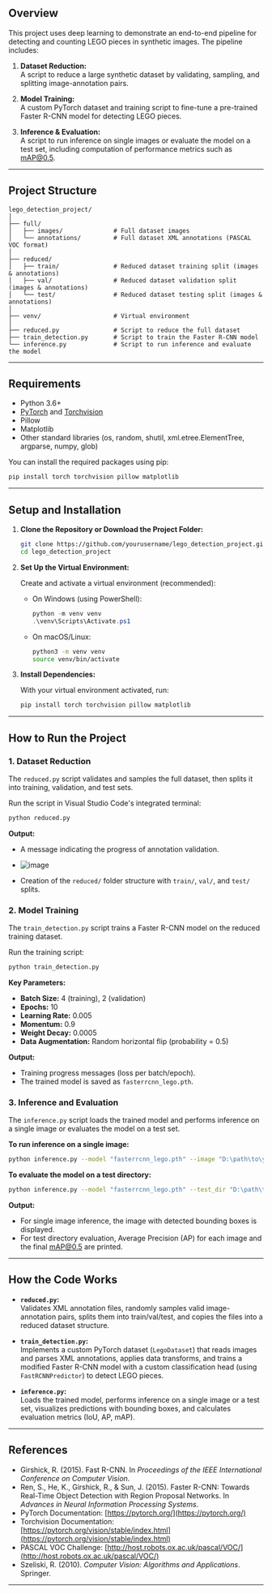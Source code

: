 ## Overview

This project uses deep learning to demonstrate an end-to-end pipeline for detecting and counting LEGO pieces in synthetic images. The pipeline includes:

1. **Dataset Reduction:**  
   A script to reduce a large synthetic dataset by validating, sampling, and splitting image-annotation pairs.

2. **Model Training:**  
   A custom PyTorch dataset and training script to fine-tune a pre-trained Faster R-CNN model for detecting LEGO pieces.

3. **Inference & Evaluation:**  
   A script to run inference on single images or evaluate the model on a test set, including computation of performance metrics such as mAP@0.5.

---

## Project Structure

```
lego_detection_project/
│
├── full/
│   ├── images/              # Full dataset images
│   └── annotations/         # Full dataset XML annotations (PASCAL VOC format)
│
├── reduced/
│   ├── train/               # Reduced dataset training split (images & annotations)
│   ├── val/                 # Reduced dataset validation split (images & annotations)
│   └── test/                # Reduced dataset testing split (images & annotations)
│
├── venv/                    # Virtual environment
│
├── reduced.py               # Script to reduce the full dataset
├── train_detection.py       # Script to train the Faster R-CNN model
└── inference.py             # Script to run inference and evaluate the model
```

---

## Requirements

- Python 3.6+
- [PyTorch](https://pytorch.org/) and [Torchvision](https://pytorch.org/vision/stable/index.html)
- Pillow
- Matplotlib
- Other standard libraries (os, random, shutil, xml.etree.ElementTree, argparse, numpy, glob)

You can install the required packages using pip:

```bash
pip install torch torchvision pillow matplotlib
```

---

## Setup and Installation

1. **Clone the Repository or Download the Project Folder:**

   ```bash
   git clone https://github.com/yourusername/lego_detection_project.git
   cd lego_detection_project
   ```

2. **Set Up the Virtual Environment:**

   Create and activate a virtual environment (recommended):

   - On Windows (using PowerShell):
     ```powershell
     python -m venv venv
     .\venv\Scripts\Activate.ps1
     ```
   - On macOS/Linux:
     ```bash
     python3 -m venv venv
     source venv/bin/activate
     ```

3. **Install Dependencies:**

   With your virtual environment activated, run:

   ```bash
   pip install torch torchvision pillow matplotlib
   ```

---

## How to Run the Project

### 1. Dataset Reduction

The `reduced.py` script validates and samples the full dataset, then splits it into training, validation, and test sets.

Run the script in Visual Studio Code's integrated terminal:

```bash
python reduced.py
```

**Output:**  
- A message indicating the progress of annotation validation.
- ![image](https://github.com/user-attachments/assets/cd6d2db2-cf49-40b0-a918-891e5a0e1840)

- Creation of the `reduced/` folder structure with `train/`, `val/`, and `test/` splits.

### 2. Model Training

The `train_detection.py` script trains a Faster R-CNN model on the reduced training dataset.

Run the training script:

```bash
python train_detection.py
```

**Key Parameters:**
- **Batch Size:** 4 (training), 2 (validation)
- **Epochs:** 10
- **Learning Rate:** 0.005
- **Momentum:** 0.9
- **Weight Decay:** 0.0005
- **Data Augmentation:** Random horizontal flip (probability = 0.5)

**Output:**  
- Training progress messages (loss per batch/epoch).
- The trained model is saved as `fasterrcnn_lego.pth`.

### 3. Inference and Evaluation

The `inference.py` script loads the trained model and performs inference on a single image or evaluates the model on a test set.

**To run inference on a single image:**

```bash
python inference.py --model "fasterrcnn_lego.pth" --image "D:\path\to\your\test_image.jpg" --threshold 0.5
```

**To evaluate the model on a test directory:**

```bash
python inference.py --model "fasterrcnn_lego.pth" --test_dir "D:\path\to\reduced\test" --threshold 0.5
```

**Output:**  
- For single image inference, the image with detected bounding boxes is displayed.
- For test directory evaluation, Average Precision (AP) for each image and the final mAP@0.5 are printed.

---

## How the Code Works

- **`reduced.py`:**  
  Validates XML annotation files, randomly samples valid image-annotation pairs, splits them into train/val/test, and copies the files into a reduced dataset structure.

- **`train_detection.py`:**  
  Implements a custom PyTorch dataset (`LegoDataset`) that reads images and parses XML annotations, applies data transforms, and trains a modified Faster R-CNN model with a custom classification head (using `FastRCNNPredictor`) to detect LEGO pieces.

- **`inference.py`:**  
  Loads the trained model, performs inference on a single image or a test set, visualizes predictions with bounding boxes, and calculates evaluation metrics (IoU, AP, mAP).

---

## References

- Girshick, R. (2015). Fast R-CNN. In *Proceedings of the IEEE International Conference on Computer Vision*.
- Ren, S., He, K., Girshick, R., & Sun, J. (2015). Faster R-CNN: Towards Real-Time Object Detection with Region Proposal Networks. In *Advances in Neural Information Processing Systems*.
- PyTorch Documentation: [https://pytorch.org/](https://pytorch.org/)
- Torchvision Documentation: [https://pytorch.org/vision/stable/index.html](https://pytorch.org/vision/stable/index.html)
- PASCAL VOC Challenge: [http://host.robots.ox.ac.uk/pascal/VOC/](http://host.robots.ox.ac.uk/pascal/VOC/)
- Szeliski, R. (2010). *Computer Vision: Algorithms and Applications*. Springer.
---
